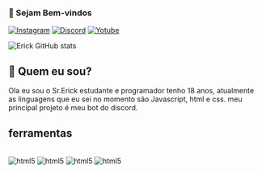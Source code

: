 
### 👋 Sejam Bem-vindos

[![Instagram](https://img.shields.io/badge/Instagram-E4405F?style=for-the-badge&logo=instagram&logoColor=white)](https://www.instagram.com/erick05512/)
[![Discord](https://img.shields.io/badge/Discord-7289DA?style=for-the-badge&logo=discord&logoColor=white)](https://discord.gg/peWgaGu3mT)
[![Yotube](https://img.shields.io/badge/YouTube-FF0000?style=for-the-badge&logo=youtube&logoColor=white)](https://www.youtube.com/channel/UCF_4DDuyJpLBVpxngcU-ioA)

![Erick GitHub stats](https://github-readme-stats.vercel.app/api?username=erick10332542&show_icons=true&theme=dracula)

## 🤔 Quem eu sou?

Ola eu sou o Sr.Erick estudante e programador tenho 18 anos, atualmente as linguagens que eu sei no momento são Javascript, html e css. meu principal projeto é meu bot do discord.

## ferramentas

<div style="display: inline_block"><br/>
    <img alig="center" alt="html5" src="https://img.shields.io/badge/HTML5-E34F26?style=for-the-badge&logo=html5&logoColor=white">
    <img alig="center" alt="html5" src="https://img.shields.io/badge/Node.js-43853D?style=for-the-badge&logo=node.js&logoColor=white">
    <img alig="center" alt="html5" src="https://img.shields.io/badge/JavaScript-F7DF1E?style=for-the-badge&logo=javascript&logoColor=black">
    <img alig="center" alt="html5" src="https://img.shields.io/badge/Lua-2C2D72?style=for-the-badge&logo=lua&logoColor=white">
</div></br>


